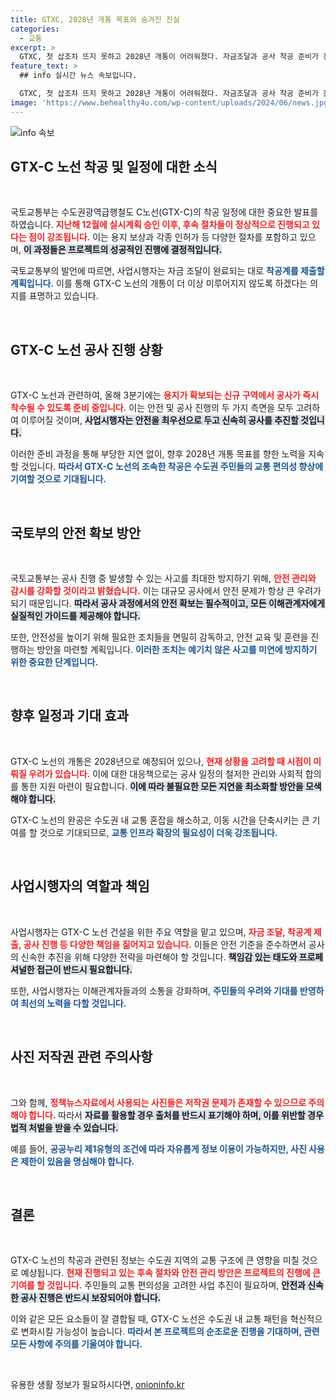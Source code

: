 ```yaml
---
title: GTXC, 2028년 개통 목표와 숨겨진 진실
categories:
  - 교통
excerpt: >
  GTXC, 첫 삽조차 뜨지 못하고 2028년 개통이 어려워졌다. 자금조달과 공사 착공 준비가 진행 중인데, 과연 한국의 교통 혁신은 언제 이루어질까? 궁금하다면 클릭하세요!
feature_text: >
  ## info 실시간 뉴스 속보입니다.

  GTXC, 첫 삽조차 뜨지 못하고 2028년 개통이 어려워졌다. 자금조달과 공사 착공 준비가 진행 중인데, 과연 한국의 교통 혁신은 언제 이루어질까? 궁금하다면 클릭하세요!
image: 'https://www.behealthy4u.com/wp-content/uploads/2024/06/news.jpg'
---
```


<p><img src="https://www.behealthy4u.com/wp-content/uploads/2024/06/news.jpg" alt="info 속보" /></p>

<h2 data-ke-size="size26">GTX-C 노선 착공 및 일정에 대한 소식</h2>

<p data-ke-size="size16">&nbsp;</p>

<p>국토교통부는 수도권광역급행철도 C노선(GTX-C)의 착공 일정에 대한 중요한 발표를 하였습니다. <b><span style="color: #ee2323;">지난해 12월에 실시계획 승인 이후, 후속 절차들이 정상적으로 진행되고 있다는 점이 강조됩니다.</span></b> 이는 용지 보상과 각종 인허가 등 다양한 절차를 포함하고 있으며, <b><span style="background-color: #21538527;">이 과정들은 프로젝트의 성공적인 진행에 결정적입니다.</span></b> </p>

<p>국토교통부의 발언에 따르면, 사업시행자는 자금 조달이 완료되는 대로 <b><span style="color: #1a5490;">착공계를 제출할 계획입니다.</span></b> 이를 통해 GTX-C 노선의 개통이 더 이상 미루어지지 않도록 하겠다는 의지를 표명하고 있습니다.</p>

<p data-ke-size="size16">&nbsp;</p>

<h2 data-ke-size="size26">GTX-C 노선 공사 진행 상황</h2>

<p data-ke-size="size16">&nbsp;</p>

<p>GTX-C 노선과 관련하여, 올해 3분기에는 <b><span style="color: #ee2323;">용지가 확보되는 신규 구역에서 공사가 즉시 착수될 수 있도록 준비 중입니다.</span></b> 이는 안전 및 공사 진행의 두 가지 측면을 모두 고려하여 이루어질 것이며, <b><span style="background-color: #21538527;">사업시행자는 안전을 최우선으로 두고 신속히 공사를 추진할 것입니다.</span></b> </p>

<p>이러한 준비 과정을 통해 부당한 지연 없이, 향후 2028년 개통 목표를 향한 노력을 지속할 것입니다. <b><span style="color: #1a5490;">따라서 GTX-C 노선의 조속한 착공은 수도권 주민들의 교통 편의성 향상에 기여할 것으로 기대됩니다.</span></b></p>

<p data-ke-size="size16">&nbsp;</p>

<h2 data-ke-size="size26">국토부의 안전 확보 방안</h2>

<p data-ke-size="size16">&nbsp;</p>

<p>국토교통부는 공사 진행 중 발생할 수 있는 사고를 최대한 방지하기 위해, <b><span style="color: #ee2323;">안전 관리와 감시를 강화할 것이라고 밝혔습니다.</span></b> 이는 대규모 공사에서 안전 문제가 항상 큰 우려가 되기 때문입니다. <b><span style="background-color: #21538527;">따라서 공사 과정에서의 안전 확보는 필수적이고, 모든 이해관계자에게 실질적인 가이드를 제공해야 합니다.</span></b> </p>

<p>또한, 안전성을 높이기 위해 필요한 조치들을 면밀히 감독하고, 안전 교육 및 훈련을 진행하는 방안을 마련할 계획입니다. <b><span style="color: #1a5490;">이러한 조치는 예기치 않은 사고를 미연에 방지하기 위한 중요한 단계입니다.</span></b> </p>

<p data-ke-size="size16">&nbsp;</p>

<h2 data-ke-size="size26">향후 일정과 기대 효과</h2>

<p data-ke-size="size16">&nbsp;</p>

<p>GTX-C 노선의 개통은 2028년으로 예정되어 있으나, <b><span style="color: #ee2323;">현재 상황을 고려할 때 시점이 미뤄질 우려가 있습니다.</span></b> 이에 대한 대응책으로는 공사 일정의 철저한 관리와 사회적 합의를 통한 지원 마련이 필요합니다. <b><span style="background-color: #21538527;">이에 따라 불필요한 모든 지연을 최소화할 방안을 모색해야 합니다.</span></b> </p>

<p>GTX-C 노선의 완공은 수도권 내 교통 혼잡을 해소하고, 이동 시간을 단축시키는 큰 기여를 할 것으로 기대되므로, <b><span style="color: #1a5490;">교통 인프라 확장의 필요성이 더욱 강조됩니다.</span></b> </p>

<p data-ke-size="size16">&nbsp;</p>

<h2 data-ke-size="size26">사업시행자의 역할과 책임</h2>

<p data-ke-size="size16">&nbsp;</p>

<p>사업시행자는 GTX-C 노선 건설을 위한 주요 역할을 맡고 있으며, <b><span style="color: #ee2323;">자금 조달, 착공계 제출, 공사 진행 등 다양한 책임을 짊어지고 있습니다.</span></b> 이들은 안전 기준을 준수하면서 공사의 신속한 추진을 위해 다양한 전략을 마련해야 할 것입니다. <b><span style="background-color: #21538527;">책임감 있는 태도와 프로페셔널한 접근이 반드시 필요합니다.</span></b> </p>

<p>또한, 사업시행자는 이해관계자들과의 소통을 강화하며, <b><span style="color: #1a5490;">주민들의 우려와 기대를 반영하여 최선의 노력을 다할 것입니다.</span></b></p>

<p data-ke-size="size16">&nbsp;</p>

<h2 data-ke-size="size26">사진 저작권 관련 주의사항</h2>

<p data-ke-size="size16">&nbsp;</p>

<p>그와 함께, <b><span style="color: #ee2323;">정책뉴스자료에서 사용되는 사진들은 저작권 문제가 존재할 수 있으므로 주의해야 합니다.</span></b> 따라서 <b><span style="background-color: #21538527;">자료를 활용할 경우 출처를 반드시 표기해야 하며, 이를 위반할 경우 법적 처벌을 받을 수 있습니다.</span></b> </p>

<p>예를 들어, <b><span style="color: #1a5490;">공공누리 제1유형의 조건에 따라 자유롭게 정보 이용이 가능하지만, 사진 사용은 제한이 있음을 명심해야 합니다.</span></b></p>

<p data-ke-size="size16">&nbsp;</p>

<h2 data-ke-size="size26">결론</h2>

<p data-ke-size="size16">&nbsp;</p>

<p>GTX-C 노선의 착공과 관련된 정보는 수도권 지역의 교통 구조에 큰 영향을 미칠 것으로 예상됩니다. <b><span style="color: #ee2323;">현재 진행되고 있는 후속 절차와 안전 관리 방안은 프로젝트의 진행에 큰 기여를 할 것입니다.</span></b> 주민들의 교통 편의성을 고려한 사업 추진이 필요하며, <b><span style="background-color: #21538527;">안전과 신속한 공사 진행은 반드시 보장되어야 합니다.</span></b> </p>

<p>이와 같은 모든 요소들이 잘 결합될 때, GTX-C 노선은 수도권 내 교통 패턴을 혁신적으로 변화시킬 가능성이 높습니다. <b><span style="color: #1a5490;">따라서 본 프로젝트의 순조로운 진행을 기대하며, 관련 모든 사항에 주의를 기울여야 합니다.</span></b> </p>

<p data-ke-size="size16">&nbsp;</p>
유용한 생활 정보가 필요하시다면, <a href="https://onioninfo.kr" rel="dofollow">onioninfo.kr</a>


